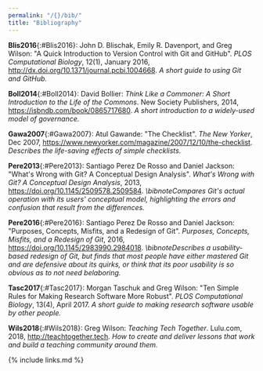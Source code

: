 ```yaml
---
permalink: "/{}/bib/"
title: "Bibliography"
---
```


**Blis2016**{:#Blis2016}: John D. Blischak, Emily R. Davenport, and Greg Wilson: "A Quick Introduction to Version Control with Git and GitHub". *PLOS Computational Biology*, 12(1), January 2016, <http://dx.doi.org/10.1371/journal.pcbi.1004668>. *A short guide to using Git and GitHub.*

**Boll2014**{:#Boll2014}: David Bollier: *Think Like a Commoner: A Short Introduction to the Life of the Commons*. New Society Publishers, 2014, <https://isbndb.com/book/0865717680>. *A short introduction to a widely-used model of governance.*

**Gawa2007**{:#Gawa2007}: Atul Gawande: "The Checklist". *The New Yorker*, Dec 2007, <https://www.newyorker.com/magazine/2007/12/10/the-checklist>. *Describes the life-saving effects of simple checklists.*

**Pere2013**{:#Pere2013}: Santiago Perez De Rosso and Daniel Jackson: "What's Wrong with Git? A Conceptual Design Analysis". *What's Wrong with Git? A Conceptual Design Analysis*, 2013, <https://doi.org/10.1145/2509578.2509584>. *\bibnoteCompares Git's actual operation with its users' conceptual model, highlighting the errors and confusion that result from the differences.*

**Pere2016**{:#Pere2016}: Santiago Perez De Rosso and Daniel Jackson: "Purposes, Concepts, Misfits, and a Redesign of Git". *Purposes, Concepts, Misfits, and a Redesign of Git*, 2016, <https://doi.org/10.1145/2983990.2984018>. *\bibnoteDescribes a usability-based redesign of Git, but finds that most people have either mastered Git and are defensive about its quirks, or think that its poor usability is so obvious as to not need belaboring.*

**Tasc2017**{:#Tasc2017}: Morgan Taschuk and Greg Wilson: "Ten Simple Rules for Making Research Software More Robust". *PLOS Computational Biology*, 13(4), April 2017. *A short guide to making research software usable by other people.*

**Wils2018**{:#Wils2018}: Greg Wilson: *Teaching Tech Together*. Lulu.com, 2018, <http://teachtogether.tech>. *How to create and deliver lessons that work and build a teaching community around them.*

{% include links.md %}
